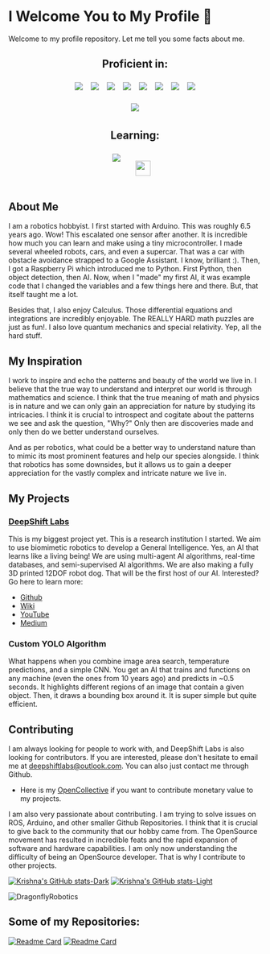 # I Welcome You to My Profile 👋

Welcome to my profile repository. Let me tell you some facts about me.


<h2 align="center">Proficient in:</h2>

<p align="center">
  <img src="https://img.shields.io/badge/python-3670A0?style=for-the-badge&logo=python&logoColor=ffdd54" style="vertical-align:top; margin:6px">
  <img src="https://img.shields.io/badge/java-%23ED8B00.svg?style=for-the-badge&logo=java&logoColor=white" style="vertical-align:top; margin:6px">
  <img src="https://img.shields.io/badge/css3-%231572B6.svg?style=for-the-badge&logo=css3&logoColor=white" style="vertical-align:top; margin:6px">
  <img src="https://img.shields.io/badge/html5-%23E34F26.svg?style=for-the-badge&logo=html5&logoColor=white" style="vertical-align:top; margin:6px">
  <img src="https://img.shields.io/badge/rust-281C1C?style=for-the-badge&logo=rust&logoColor=white" style="vertical-align:top; margin:6px">
  <img src="https://img.shields.io/badge/C%20Language-blue?style=for-the-badge&logo=c&logoColor=white" style="vertical-align:top; margin:6px">
  <img src="https://img.shields.io/badge/C++-blue?style=for-the-badge&logo=c%2B%2B&logoColor=white" style="vertical-align:top; margin:6px">
  <img src="https://img.shields.io/badge/swift-F54A2A?style=for-the-badge&logo=swift&logoColor=white" style="vertical-align:top; margin:6px">
</p>

<p align="center">
  <img src="https://img.shields.io/badge/-Linux-grey?logo=linux" style="vertical-align:top; margin:6px">
</p>

<h2 align="center">Learning:</h2>
<p align="center">
  <img src="https://img.shields.io/badge/shell_script-%23121011.svg?style=for-the-badge&logo=gnu-bash&logoColor=white" style="vertical-align:top; margin:6px">
  <img src="https://www.r-project.org/logo/Rlogo.png" style="vertical-align:top; margin:20px;" height="30px" width="auto">
</p>

## About Me
I am a robotics hobbyist. I first started with Arduino. This was roughly 6.5 years ago. Wow! This escalated one sensor after another. It is incredible how much you can learn and make using a tiny microcontroller. I made several wheeled robots, cars, and even a supercar. That was a car with obstacle avoidance strapped to a Google Assistant. I know, brilliant :). 
Then, I got a Raspberry Pi which introduced me to Python. First Python, then object detection, then AI. Now, when I "made" my first AI, it was example code that I changed the variables and a few things here and there. But, that itself taught me a lot. 

Besides that, I also enjoy Calculus. Those differential equations and integrations are incredibly enjoyable. The REALLY HARD math puzzles are just as fun!. I also love quantum mechanics and special relativity. Yep, all the hard stuff.

## My Inspiration
I work to inspire and echo the patterns and beauty of the world we live in. I believe that the true way to understand and interpret our world is through mathematics and science. I think that the true meaning of math and physics is in nature and we can only gain an appreciation for nature by studying its intricacies. I think it is crucial to introspect and cogitate about the patterns we see and ask the question, "Why?" Only then are discoveries made and only then do we better understand ourselves.

And as per robotics, what could be a better way to understand nature than to mimic its most prominent features and help our species alongside. I think that robotics has some downsides, but it allows us to gain a deeper appreciation for the vastly complex and intricate nature we live in.

## My Projects
### [DeepShift Labs](https://github.com/DeepShift-Labs)
This is my biggest project yet. This is a research institution I started. We aim to use biomimetic robotics to develop a General Intelligence. Yes, an AI that learns like a living being! We are using multi-agent AI algorithms, real-time databases, and semi-supervised AI algorithms. We are also making a fully 3D printed 12DOF robot dog. That will be the first host of our AI. Interested? Go here to learn more:
* [Github](https://github.com/DeepShift-Labs)
* [Wiki](https://wiki.deepshift.dev)
* [YouTube](https://www.youtube.com/channel/UC6nu2aGbAEX3yy5b0W9GBIg)
* [Medium](https://deepshiftlabs.medium.com/)

### Custom YOLO Algorithm
What happens when you combine image area search, temperature predictions, and a simple CNN. You get an AI that trains and functions on any machine (even the ones from 10 years ago) and predicts in ~0.5 seconds. It highlights different regions of an image that contain a given object. Then, it draws a bounding box around it. It is super simple but quite efficient. 

## Contributing
I am always looking for people to work with, and DeepShift Labs is also looking for contributors. If you are interested, please don't hesitate to email me at [deepshiftlabs@outlook.com](deepshiftlabs@outlook.com). You can also just contact me through Github.
* Here is my [OpenCollective](https://opencollective.com/deepshift-labs) if you want to contribute monetary value to my projects.

I am also very passionate about contributing. I am trying to solve issues on ROS, Arduino, and other smaller Github Repositories. I think that it is crucial to give back to the community that our hobby came from. The OpenSource movement has resulted in incredible feats and the rapid expansion of software and hardware capabilities. I am only now understanding the difficulty of being an OpenSource developer. That is why I contribute to other projects. 


<!-- ![Krishna's GitHub stats](https://github-readme-stats.vercel.app/api?username=DragonflyRobotics&count_private=true&theme=transparent)
 -->
 

 
[![Krishna's GitHub stats-Dark](https://github-readme-stats-git-masterrstaa-rickstaa.vercel.app/api?username=DragonflyRobotics&count_private=true&theme=dark#gh-dark-mode-only)](https://github.com/DragonflyRobotics#gh-dark-mode-only)
[![Krishna's GitHub stats-Light](https://github-readme-stats-git-masterrstaa-rickstaa.vercel.app/api?username=DragonflyRobotics&count_private=true&theme=default#gh-light-mode-only)](https://github.com/DragonflyRobotics#gh-light-mode-only)


<!-- [![Top Langs](https://github-readme-stats.vercel.app/api/top-langs/?username=DragonflyRobotics&theme=cobalt&langs_count=10&count_private=true)](https://github.com/anuraghazra/github-readme-stats) -->


<picture>
<source 
  srcset="https://github-readme-streak-stats.herokuapp.com/?user=DragonflyRobotics&hide_border=true&count_private=true&theme=dark"
  media="(prefers-color-scheme: dark)"
/>
<source
  srcset="https://github-readme-streak-stats.herokuapp.com/?user=DragonflyRobotics&hide_border=true&count_private=true"
  media="(prefers-color-scheme: light), (prefers-color-scheme: no-preference)"
/>
<img src="https://github-readme-streak-stats.herokuapp.com/?user=DragonflyRobotics&hide_border=true&count_private=true" alt="DragonflyRobotics" />
</picture>

## Some of my Repositories:
[![Readme Card](https://github-readme-stats-git-masterrstaa-rickstaa.vercel.app/api/pin/?username=DeepShift-Labs&theme=transparent&repo=MAGIST-Algorithm)](https://github.com/DeepShift-Labs/MAGIST-Algorithm)
[![Readme Card](https://github-readme-stats-git-masterrstaa-rickstaa.vercel.app/api/pin/?username=DeepShift-Labs&theme=transparent&repo=Project-Zeta)](https://github.com/DeepShift-Labs/Project-Zeta)

<!--
**DragonflyRobotics/DragonflyRobotics** is a ✨ _special_ ✨ repository because its `README.md` (this file) appears on your GitHub profile.

Here are some ideas to get you started:

- 🔭 I’m currently working on ...
- 🌱 I’m currently learning ...
- 👯 I’m looking to collaborate on ...
- 🤔 I’m looking for help with ...
- 💬 Ask me about ...
- 📫 How to reach me: ...
- 😄 Pronouns: ...
- ⚡ Fun fact: ...
-->
